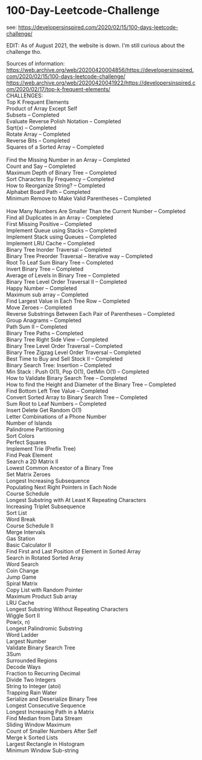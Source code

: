 # 100-Day-Leetcode-Challenge
see: https://developersinspired.com/2020/02/15/100-days-leetcode-challenge/

EDIT: As of August 2021, the website is down. I'm still curious about the challenge tho. 

Sources of information:
https://web.archive.org/web/20200420004856/https://developersinspired.com/2020/02/15/100-days-leetcode-challenge/
https://web.archive.org/web/20200420041922/https://developersinspired.com/2020/02/17/top-k-frequent-elements/
</br>
CHALLENGES:</br>
Top K Frequent Elements</br>
Product of Array Except Self</br>
Subsets – Completed</br>
Evaluate Reverse Polish Notation  – Completed</br>
Sqrt(x) – Completed</br>
Rotate Array  – Completed</br>
Reverse Bits – Completed</br>
Squares of a Sorted Array – Completed </br>   
Find the Missing Number in an Array – Completed  </br>
Count and Say – Completed</br>
Maximum Depth of Binary Tree – Completed</br>
Sort Characters By Frequency  – Completed</br>
How to Reorganize String? – Completed</br>
Alphabet Board Path – Completed</br>
Minimum Remove to Make Valid Parentheses – Completed  </br>  
How Many Numbers Are Smaller Than the Current Number – Completed </br>
Find all Duplicates in an Array – Completed</br>
First Missing Positive – Completed</br>
Implement Queue using Stacks – Completed</br>
Implement Stack using Queues – Completed</br>
Implement LRU Cache – Completed</br>
Binary Tree Inorder Traversal – Completed </br>
Binary Tree Preorder Traversal – Iterative way – Completed</br>
Root To Leaf Sum Binary Tree – Completed</br>
Invert Binary Tree – Completed</br>
Average of Levels in Binary Tree – Completed</br>
Binary Tree Level Order Traversal II – Completed</br>
Happy Number – Completed</br>
Maximum sub array – Completed</br>
Find Largest Value in Each Tree Row – Completed</br>
Move Zeroes – Completed</br>
Reverse Substrings Between Each Pair of Parentheses – Completed</br>
Group Anagrams – Completed</br>
Path Sum II – Completed</br>
Binary Tree Paths – Completed</br>
Binary Tree Right Side View – Completed</br>
Binary Tree Level Order Traversal – Completed</br>
Binary Tree Zigzag Level Order Traversal – Completed</br>
Best Time to Buy and Sell Stock II – Completed</br>
Binary Search Tree: Insertion – Completed</br>
Min Stack : Push O(1), Pop O(1), GetMin O(1) – Completed</br>
How to Validate Binary Search Tree – Completed</br>
How to find the Height and Diameter of the Binary Tree – Completed</br>
Find Bottom Left Tree Value – Completed</br>
Convert Sorted Array to Binary Search Tree – Completed</br>
Sum Root to Leaf Numbers – Completed</br>
Insert Delete Get Random O(1)</br>
Letter Combinations of a Phone Number</br>
Number of Islands</br>
Palindrome Partitioning</br>
Sort Colors</br>
Perfect Squares</br>
Implement Trie (Prefix Tree)</br> 
Find Peak Element </br>
Search a 2D Matrix II</br>
Lowest Common Ancestor of a Binary Tree</br>
Set Matrix Zeroes</br>
Longest Increasing Subsequence</br>
Populating Next Right Pointers in Each Node</br>
Course Schedule</br>
Longest Substring with At Least K Repeating Characters</br>
Increasing Triplet Subsequence</br>
Sort List</br>
Word Break    </br>
Course Schedule II</br>
Merge Intervals</br>
Gas Station</br>
Basic Calculator II</br>
Find First and Last Position of Element in Sorted Array</br>
Search in Rotated Sorted Array</br>
Word Search</br>
Coin Change</br>
Jump Game</br>
Spiral Matrix </br>
Copy List with Random Pointer</br>
Maximum Product Sub array </br>
LRU Cache </br>
Longest Substring Without Repeating Characters</br>
Wiggle Sort II</br>
Pow(x, n) </br>
Longest Palindromic Substring </br>
Word Ladder</br>
Largest Number </br>
Validate Binary Search Tree</br>
3Sum</br>
Surrounded Regions  </br>
Decode Ways</br>
Fraction to Recurring Decimal</br>
Divide Two Integers </br>
String to Integer (atoi) </br>
Trapping Rain Water</br>
Serialize and Deserialize Binary Tree</br>
Longest Consecutive Sequence</br>
Longest Increasing Path in a Matrix </br>
Find Median from Data Stream </br>
Sliding Window Maximum</br>
Count of Smaller Numbers After Self</br>
Merge k Sorted Lists </br>
Largest Rectangle in Histogram</br>
Minimum Window Sub-string</br>
